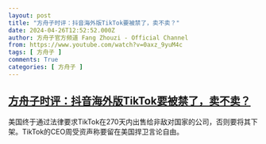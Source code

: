 ```yaml
---
layout: post
title: "方舟子时评：抖音海外版TikTok要被禁了，卖不卖？"
date: 2024-04-26T12:52:52.000Z
author: 方舟子官方频道 Fang Zhouzi - Official Channel
from: https://www.youtube.com/watch?v=0axz_9yuM4c
tags: [ 方舟子 ]
comments: True
categories: [ 方舟子 ]
---
```

<!--1714135972000-->
[方舟子时评：抖音海外版TikTok要被禁了，卖不卖？](https://www.youtube.com/watch?v=0axz_9yuM4c)
------

<div>
美国终于通过法律要求TikTok在270天内出售给非敌对国家的公司，否则要将其下架。TikTok的CEO周受资声称要留在美国捍卫言论自由。
</div>
